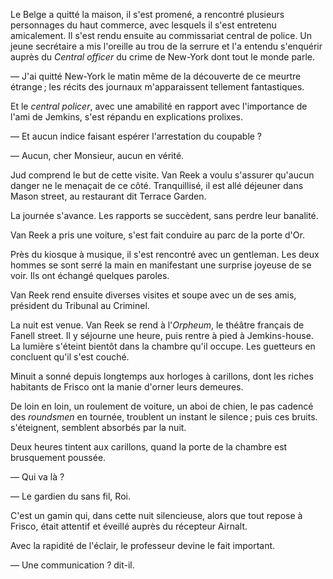 Le Belge a quitté la maison, il s'est promené, a rencontré plusieurs personnages du haut commerce, avec lesquels il s'est entretenu amicalement. Il s'est rendu ensuite au commissariat central de police. Un jeune
secrétaire a mis l'oreille au trou de la serrure et l'a entendu s'enquérir
auprès du _Central officer_ du crime de New-York dont tout le monde parle.

— J'ai quitté New-York le matin même de la découverte de ce meurtre étrange ; les récits des journaux m'apparaissent tellement fantastiques.

Et le _central policer_, avec une amabilité en rapport avec l'importance de
l'ami de Jemkins, s'est répandu en explications prolixes.

— Et aucun indice faisant espérer l'arrestation du coupable ?

— Aucun, cher Monsieur, aucun en vérité.

Jud comprend le but de cette visite. Van Reek a voulu s'assurer qu'aucun
danger ne le menaçait de ce côté. Tranquillisé, il est allé déjeuner dans
Mason street, au restaurant dit Terrace Garden.

La journée s'avance. Les rapports se succèdent, sans perdre leur banalité.

Van Reek a pris une voiture, s'est fait conduire au parc de la porte d'Or.

Près du kiosque à musique, il s'est rencontré avec un gentleman. Les deux hommes se sont serré la main en manifestant une surprise joyeuse de se voir. Ils ont échangé quelques paroles.

Van Reek rend ensuite diverses visites et soupe avec un de ses amis, président du Tribunal au Criminel.

La nuit est venue. Van Reek se rend à l'_Orpheum_, le théâtre français de Fanell street. Il y séjourne une heure, puis rentre à pied à Jemkins-house. La lumière s'éteint bientôt dans la chambre qu'il occupe. Les guetteurs en concluent qu'il s'est couché.

Minuit a sonné depuis longtemps aux horloges à carillons, dont les riches
habitants de Frisco ont la manie d'orner leurs demeures.

De loin en loin, un roulement de voiture, un aboi de chien, le pas cadencé
des _roundsmen_ en tournée, troublent un instant le silence ; puis ces bruits.
s'éteignent, semblent absorbés par la nuit.

Deux heures tintent aux carillons, quand la porte de la chambre est brusquement poussée.

— Qui va là ?

— Le gardien du sans fil, Roi.

C'est un gamin qui, dans cette nuit silencieuse, alors que tout repose à
Frisco, était attentif et éveillé auprès du récepteur Airnalt.

Avec la rapidité de l'éclair, le professeur devine le fait important.

— Une communication ? dit-il.
